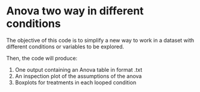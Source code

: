# Anova two way in different conditions
  
The objective of this code is to simplify a new way to work in a dataset with different conditions or variables to be explored.

Then, the code will produce:

1. One output containing an Anova table in format .txt
2. An inspection plot of the assumptions of the anova
3. Boxplots for treatments in each looped condition

